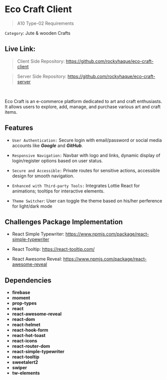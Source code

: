 # Eco Craft Client

> A10 Type-02 Requirements

`Category`: Jute & wooden Crafts

## Live Link: 

 > Client Side Repository: https://github.com/rockyhaque/eco-craft-client

 > Server Side Repository: https://github.com/rockyhaque/eco-craft-server


<br>

Eco Craft is an e-commerce platform dedicated to art and craft enthusiasts. It allows users to explore, add, manage, and purchase various art and craft items.



## Features

- `User Authentication:` Secure login with email/password or social media accounts like ***Google*** and ***GitHub***.

- `Responsive Navigation:` Navbar with logo and links, dynamic display of login/register options based on user status.

- `Secure and Accessible:` Private routes for sensitive actions, accessible design for smooth navigation.

- `Enhanced with Third-party Tools:` Integrates Lottie React for animations; tooltips for interactive elements.

- `Theme Switcher`: User can toggle the theme based on his/her perference for light/dark mode

## Challenges Package Implementation

- React Simple Typewriter: 
https://www.npmjs.com/package/react-simple-typewriter

- React Tooltip: 
https://react-tooltip.com/

- React Awesome Reveal: 
https://www.npmjs.com/package/react-awesome-reveal


## Dependencies

- **firebase** 
- **moment** 
- **prop-types** 
- **react** 
- **react-awesome-reveal** 
- **react-dom** 
- **react-helmet** 
- **react-hook-form** 
- **react-hot-toast** 
- **react-icons** 
- **react-router-dom** 
- **react-simple-typewriter** 
- **react-tooltip** 
- **sweetalert2** 
- **swiper** 
- **tw-elements** 